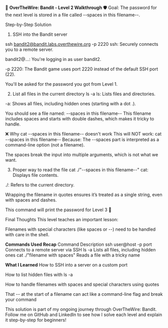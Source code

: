 🧠 **OverTheWire: Bandit - Level 2 Walkthrough**
🛡️ Goal:
The password for the next level is stored in a file called --spaces in this filename--.

 Step-by-Step Solution
 1. SSH into the Bandit server

ssh bandit2@bandit.labs.overthewire.org -p 2220
ssh: Securely connects you to a remote server.

bandit2@...: You're logging in as user bandit2.

-p 2220: The Bandit game uses port 2220 instead of the default SSH port (22).

 You'll be asked for the password you got from Level 1.

 2. List all files in the current directory
ls -a
ls: Lists files and directories.

-a: Shows all files, including hidden ones (starting with a dot .).

You should see a file named:
--spaces in this filename--
This filename includes spaces and starts with double dashes, which makes it tricky to handle.

❌ Why cat --spaces in this filename-- doesn't work
This will NOT work: cat --spaces in this filename--
Because: The --spaces part is interpreted as a command-line option (not a filename).

The spaces break the input into multiple arguments, which is not what we want.

3. Proper way to read the file
cat ./"--spaces in this filename--"
cat: Displays file contents.

./: Refers to the current directory.

Wrapping the filename in quotes ensures it’s treated as a single string, even with spaces and dashes.

This command will print the password for Level 3 🎉

Final Thoughts
This level teaches an important lesson:

Filenames with special characters (like spaces or --) need to be handled with care in the shell.

**Commands Used Recap**
Command	Description
ssh user@host -p port	Connects to a remote server via SSH
ls -a	Lists all files, including hidden ones
cat ./"filename with spaces"	Reads a file with a tricky name

**What I Learned**
How to SSH into a server on a custom port

How to list hidden files with ls -a

How to handle filenames with spaces and special characters using quotes

That -- at the start of a filename can act like a command-line flag and break your command

 This solution is part of my ongoing journey through OverTheWire: Bandit.
Follow me on GitHub and LinkedIn to see how I solve each level and explain it step-by-step for beginners!

